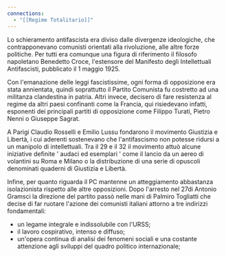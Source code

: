 ```yaml
---
connections:
  - "[[Regime Totalitario]]"
---
```

Lo schieramento antifascista era diviso dalle divergenze ideologiche, che contrapponevano comunisti orientati alla rivoluzione, alle altre forze politiche. Per tutti era comunque una figura di riferimento il filosofo napoletano Benedetto Croce, l'estensore del Manifesto degli Intellettuali Antifascisti, pubblicato il 1 maggio 1925. 

Con l'emanazione delle leggi fascistissime, ogni forma di opposizione era stata annientata, quindi soprattutto il Partito Comunista fu costretto ad una militanza clandestina in patria. Altri invece, decisero di fare resistenza al regime da altri paesi confinanti come la Francia, qui risiedevano infatti, esponenti dei principali partiti di opposizione come Filippo Turati, Pietro Nenni o Giuseppe Sagrat.

A Parigi Claudio Rosselli e Emilio Lussu fondarono il movimento Giustizia e Libertà, i cui aderenti sostenevano che l'antifascismo non potesse ridursi a un manipolo di intellettuali. Tra il 29 e il 32 il movimento attuò alcune iniziative definite ' audaci ed esemplari ' come il lancio da un aereo di volantini su Roma e Milano o la distribuzione di una serie di opuscoli denominati quaderni di Giustizia e Libertà.

Infine, per quanto riguarda il PC mantenne un atteggiamento abbastanza isolazionista rispetto alle altre opposizioni. Dopo l'arresto nel 27di Antonio Gramsci la direzione del partito passò nelle mani di Palmiro Togliatti che decise di far ruotare l'azione dei comunisti italiani attorno a tre indirizzi fondamentali:
- un legame integrale e indissolubile con l'URSS;
- il lavoro cospirativo, intenso e diffuso;
- un'opera continua di analisi dei fenomeni sociali e una costante attenzione agli sviluppi del quadro politico internazionale;